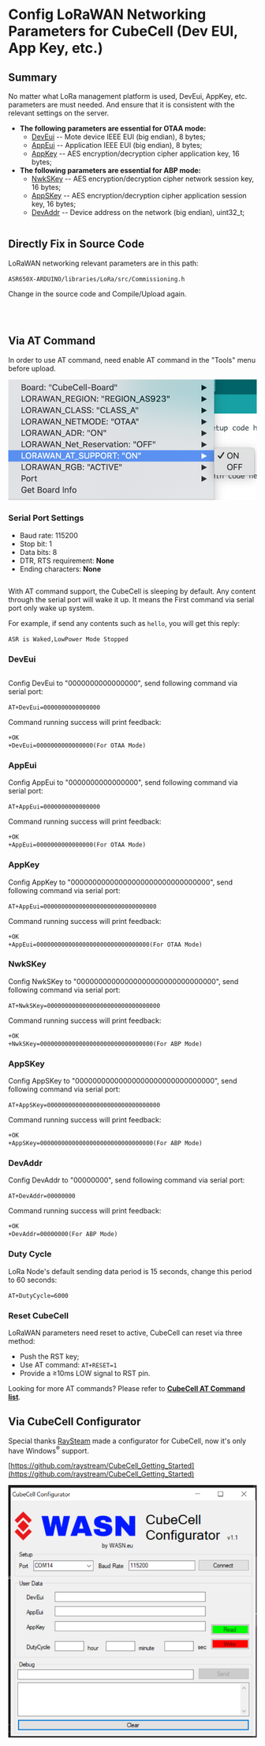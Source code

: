 # Config LoRaWAN Networking Parameters for CubeCell (Dev EUI, App Key, etc.)

## Summary

No matter what LoRa management platform is used, DevEui, AppKey, etc. parameters are must needed. And ensure that it is consistent with the relevant settings on the server.

- **The following parameters are essential for OTAA mode:**
  - [DevEui](#deveui) -- Mote device IEEE EUI (big endian), 8 bytes;
  - [AppEui](#appeui) -- Application IEEE EUI (big endian), 8 bytes;
  - [AppKey](appkey) -- AES encryption/decryption cipher application key, 16 bytes;
- **The following parameters are essential for ABP mode:**
  - [NwkSKey](nwkskey) -- AES encryption/decryption cipher network session key, 16 bytes;
  - [AppSKey](appskey) -- AES encryption/decryption cipher application session key, 16 bytes;
  - [DevAddr](devaddr) -- Device address on the network (big endian), uint32_t;

``` Tip:: There are three method to configuration LoRaWAN networking parameters, choose one of them.

```

## Directly Fix in Source Code

LoRaWAN networking relevant parameters are in this path:

`ASR650X-ARDUINO/libraries/LoRa/src/Commissioning.h`

Change in the source code and Compile/Upload again.

&nbsp;

``` Note:: The follows two methods need AT-Command enable.

```

## Via AT Command

In order to use AT command, need enable AT command in the "Tools" menu before upload.

![](img/config_parameter/01.png)

### Serial Port Settings

- Baud rate: 115200
- Stop bit: 1
- Data bits: 8
- DTR, RTS requirement: **None**
- Ending characters: **None**

``` Note:: Make sure there is NO ending characters or new line in you serial monitor config!

```

With AT command support, the CubeCell is sleeping by default. Any content through the serial port will wake it up. It means the First command via serial port only wake up system.

For example, if send any contents such as `hello`, you will get this reply:

`ASR is Waked,LowPower Mode Stopped`

### DevEui

``` Tip:: We take all zero just for example

```

Config DevEui to "0000000000000000", send following command via serial port:

`AT+DevEui=0000000000000000`

Command running success will print feedback: 

```
+OK
+DevEui=0000000000000000(For OTAA Mode)
```

### AppEui

Config AppEui to "0000000000000000", send following command via serial port:

`AT+AppEui=0000000000000000`

Command running success will print feedback: 

```
+OK
+AppEui=0000000000000000(For OTAA Mode)
```

### AppKey

Config AppKey to "00000000000000000000000000000000", send following command via serial port:

`AT+AppEui=00000000000000000000000000000000`

Command running success will print feedback: 

```
+OK
+AppEui=00000000000000000000000000000000(For OTAA Mode)
```

### NwkSKey

Config NwkSKey to "00000000000000000000000000000000", send following command via serial port:

`AT+NwkSKey=00000000000000000000000000000000`

Command running success will print feedback: 

```
+OK
+NwkSKey=00000000000000000000000000000000(For ABP Mode)
```

### AppSKey

Config AppSKey to "00000000000000000000000000000000", send following command via serial port:

`AT+AppSKey=00000000000000000000000000000000`

Command running success will print feedback: 

```
+OK
+AppSKey=00000000000000000000000000000000(For ABP Mode)
```

### DevAddr

Config DevAddr to "00000000", send following command via serial port:

`AT+DevAddr=00000000`

Command running success will print feedback: 

```
+OK
+DevAddr=00000000(For ABP Mode)
```

### Duty Cycle

LoRa Node's default sending data period is 15 seconds, change this period to 60 seconds:

`AT+DutyCycle=6000`

### Reset CubeCell

LoRaWAN parameters need reset to active, CubeCell can reset via three method:

- Push the RST key;
- Use AT command: `AT+RESET=1`
- Provide a ≥10ms LOW signal to RST pin.

Looking for more AT commands? Please refer to **[CubeCell AT Command list](https://docs.heltec.cn/download/cubecell/CubeCell_Series_AT_Command_User_Manual_V0.2.pdf)**.



## Via CubeCell Configurator

Special thanks [RaySteam](https://github.com/raystream) made a configurator for CubeCell, now it's only have Windows<sup>®</sup> support.

[https://github.com/raystream/CubeCell_Getting_Started](https://github.com/raystream/CubeCell_Getting_Started)

![](img/config_parameter/02.png)

